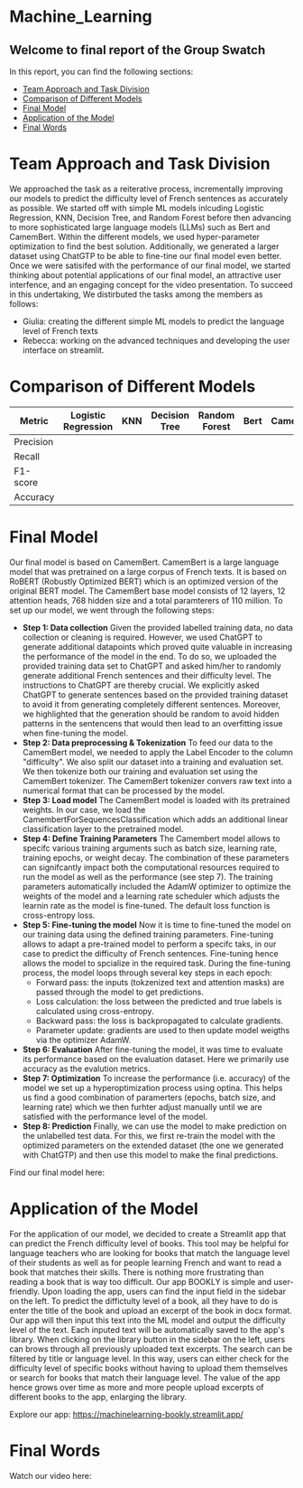 # Machine_Learning


## Welcome to final report of the Group Swatch 

In this report, you can find the following sections:
- [Team Approach and Task Division](#team-Approach-and-Task-Division)
- [Comparison of Different Models](#Comparison-of-Different-Models)
- [Final Model](#Final-Model)
- [Application of the Model](#Application-of-the-Model)
- [Final Words](#Final-Words)


# Team Approach and Task Division

We approached the task as a reiterative process, incrementally improving our models to predict the difficulty level of French sentences as accurately as possible. We started off with simple ML models inlcuding Logistic Regression, KNN, Decision Tree, and Random Forest before then advancing to more sophisticated large language models (LLMs) such as Bert and CamemBert. Within the different models, we used hyper-parameter optimization to find the best solution. Additionally, we generated a larger dataset using ChatGTP to be able to fine-tine our final model even better. 
Once we were satisifed with the performance of our final model, we started thinking about potential applications of our final model, an attractive user interfence, and an engaging concept for the video presentation. 
To succeed in this undertaking, We distirbuted the tasks among the members as follows:
- Giulia: creating the different simple ML models to predict the language level of French texts
- Rebecca: working on the advanced techniques and developing the user interface on streamlit.


# Comparison of Different Models


| Metric    | Logistic Regression | KNN | Decision Tree | Random Forest | Bert     | CamemBert  | 
|-----------|---------------------|-----|---------------|---------------|----------|------------|
| Precision |                     |     |               |               |          |            |              
| Recall    |                     |     |               |               |          |            |              
| F1-score  |                     |     |               |               |          |            |
| Accuracy  |                     |     |               |               |          |            |






# Final Model
Our final model is based on CamemBert. CamemBert is a large language model that was pretrained on a large corpus of French texts. It is based on RoBERT (Robustly Optimized BERT) which is an optimized version of the original BERT model. The CamemBert base model consists of 12 layers, 12 attention heads, 768 hidden size and a total paramterers of 110 million. 
To set up our model, we went through the following steps:

- **Step 1:  Data collection** 
Given the provided labelled training data, no data collection or cleaning is required. However, we used ChatGPT to generate additional datapoints which proved quite valuable in increasing the performance of the model in the end. To do so, we uploaded the provided training data set to ChatGPT and asked him/her to randomly generate additional French sentences and their difficulty level. The instructions to ChatGPT are thereby crucial. We explicitly asked ChatGPT to generate sentences based on the provided training dataset to avoid it from generating completely different sentences. Moreover, we highlighted that the generation should be random to avoid hidden patterns in the sentencens that would then lead to an overfitting issue when fine-tuning the model.
- **Step 2: Data preprocessing & Tokenization**
To feed our data to the CamemBert model, we needed to apply the Label Encoder to the column "difficulty". We also split our dataset into a training and evaluation set. We then tokenize both our training and evaluation set using the CamemBert tokenizer. The CamemBert tokenizer convers raw text into a numerical format that can be processed by the model.
- **Step 3: Load model**
The CamemBert model is loaded with its pretrained weights. In our case, we load the CamembertForSequencesClassification which adds an additional linear classification layer to the pretrained model.
- **Step 4: Define Training Parameters**
The Camembert model allows to specifc various training arguments such as batch size, learning rate, training epochs, or weight decay. The combination of these parameters can signifcantly impact both the computational resources required to run the model as well as the performance (see step 7). The training parameters automatically included the AdamW optimizer to optimize the weights of the model and a learning rate scheduler which adjusts the learnin rate as the model is fine-tuned. The default loss function is cross-entropy loss.
- **Step 5: Fine-tuning the model**
Now it is time to fine-tuned the model on our training data using the defined training parameters. Fine-tuning allows to adapt a pre-trained model to perform a specifc taks, in our case to predict the difficulty of French sentences. Fine-tuning hence allows the model to spcialize in the required task. During the fine-tuning process, the model loops through several key steps in each epoch:
  - Forward pass: the inputs (tokzenized text and attention masks) are passed through the model to get predictions.
  - Loss calculation: the loss between the predicted and true labels is calculated using cross-entropy.
  - Backward pass: the loss is backpropagated to calculate gradients.
  - Parameter update: gradients are used to then update model weigths via the optimizer AdamW.
- **Step 6: Evaluation**
After fine-tuning the model, it was time to evaluate its performance based on the evaluation dataset. Here we primarily use accuracy as the evalution metrics.
- **Step 7: Optimization**
To increase the performance (i.e. accuracy) of the model we set up a hyperoptimization process using optina. This helps us find a good combination of paramerters (epochs, batch size, and learning rate) which we then furhter adjust manually until we are satisfied with the performance level of the model.
- **Step 8: Prediction**
Finally, we can use the model to make prediction on the unlabelled test data. For this, we first re-train the model with the optimized parameters on the extended dataset (the one we generated with ChatGTP) and then use this model to make the final predictions. 

Find our final model here:



# Application of the Model

For the application of our model, we decided to create a Streamlit app that can predict the French difficulty level of books. This tool may be helpful for language teachers who are looking for books that match the language level of their students as well as for people learning French and want to read a book that matches their skills. There is nothing more frustrating than reading a book that is way too difficult. Our app BOOKLY is simple and user-friendly. Upon loading the app, users can find the input field in the sidebar on the left. To predict the diffictulty level of a book, all they have to do is enter the title of the book and upload an excerpt of the book in docx format. Our app will then input this text into the ML model and output the difficulty level of the text. 
Each inputed text will be automatically saved to the app's library. When clicking on the library button in the sidebar on the left, users can brows through all previously uploaded text excerpts. The search can be filtered by title or language level. In this way, users can either check for the difficulty level of specific books without having to upload them themselves or search for books that match their language level. The value of the app hence grows over time as more and more people upload excerpts of different books to the app, enlarging the library.

Explore our app: https://machinelearning-bookly.streamlit.app/

# Final Words

Watch our video here: 
